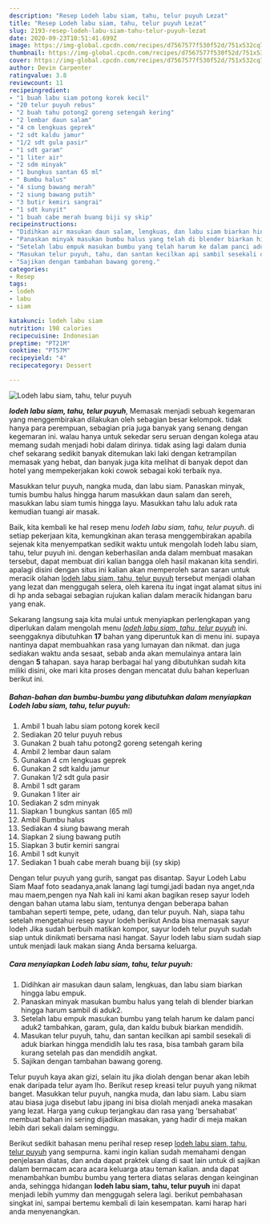 ```yaml
---
description: "Resep Lodeh labu siam, tahu, telur puyuh Lezat"
title: "Resep Lodeh labu siam, tahu, telur puyuh Lezat"
slug: 2193-resep-lodeh-labu-siam-tahu-telur-puyuh-lezat
date: 2020-09-23T10:51:41.699Z
image: https://img-global.cpcdn.com/recipes/d7567577f530f52d/751x532cq70/lodeh-labu-siam-tahu-telur-puyuh-foto-resep-utama.jpg
thumbnail: https://img-global.cpcdn.com/recipes/d7567577f530f52d/751x532cq70/lodeh-labu-siam-tahu-telur-puyuh-foto-resep-utama.jpg
cover: https://img-global.cpcdn.com/recipes/d7567577f530f52d/751x532cq70/lodeh-labu-siam-tahu-telur-puyuh-foto-resep-utama.jpg
author: Devin Carpenter
ratingvalue: 3.8
reviewcount: 11
recipeingredient:
- "1 buah labu siam potong korek kecil"
- "20 telur puyuh rebus"
- "2 buah tahu potong2 goreng setengah kering"
- "2 lembar daun salam"
- "4 cm lengkuas geprek"
- "2 sdt kaldu jamur"
- "1/2 sdt gula pasir"
- "1 sdt garam"
- "1 liter air"
- "2 sdm minyak"
- "1 bungkus santan 65 ml"
- " Bumbu halus"
- "4 siung bawang merah"
- "2 siung bawang putih"
- "3 butir kemiri sangrai"
- "1 sdt kunyit"
- "1 buah cabe merah buang biji sy skip"
recipeinstructions:
- "Didihkan air masukan daun salam, lengkuas, dan labu siam biarkan hingga labu empuk."
- "Panaskan minyak masukan bumbu halus yang telah di blender biarkan hingga harum sambil di aduk2."
- "Setelah labu empuk masukan bumbu yang telah harum ke dalam panci aduk2 tambahkan, garam, gula, dan kaldu bubuk biarkan mendidih."
- "Masukan telur puyuh, tahu, dan santan kecilkan api sambil sesekali di aduk biarkan hingga mendidih lalu tes rasa, bisa tambah garam bila kurang setelah pas dan mendidih angkat."
- "Sajikan dengan tambahan bawang goreng."
categories:
- Resep
tags:
- lodeh
- labu
- siam

katakunci: lodeh labu siam 
nutrition: 198 calories
recipecuisine: Indonesian
preptime: "PT21M"
cooktime: "PT57M"
recipeyield: "4"
recipecategory: Dessert

---
```



![Lodeh labu siam, tahu, telur puyuh](https://img-global.cpcdn.com/recipes/d7567577f530f52d/751x532cq70/lodeh-labu-siam-tahu-telur-puyuh-foto-resep-utama.jpg)

<b><i>lodeh labu siam, tahu, telur puyuh</i></b>, Memasak menjadi sebuah kegemaran yang menggembirakan dilakukan oleh sebagian besar kelompok. tidak hanya para perempuan, sebagian pria juga banyak yang senang dengan kegemaran ini. walau hanya untuk sekedar seru seruan dengan kolega atau memang sudah menjadi hobi dalam dirinya. tidak asing lagi dalam dunia chef sekarang sedikit banyak ditemukan laki laki dengan ketrampilan memasak yang hebat, dan banyak juga kita melihat di banyak depot dan hotel yang mempekerjakan koki cowok sebagai koki terbaik nya.

Masukkan telur puyuh, nangka muda, dan labu siam. Panaskan minyak, tumis bumbu halus hingga harum masukkan daun salam dan sereh, masukkan labu siam tumis hingga layu. Masukkan tahu lalu aduk rata kemudian tuangi air masak.

Baik, kita kembali ke hal resep menu <i>lodeh labu siam, tahu, telur puyuh</i>. di setiap pekerjaan kita, kemungkinan akan terasa menggembirakan apabila sejenak kita menyempatkan sedikit waktu untuk mengolah lodeh labu siam, tahu, telur puyuh ini. dengan keberhasilan anda dalam membuat masakan tersebut, dapat membuat diri kalian bangga oleh hasil makanan kita sendiri. apalagi disini dengan situs ini kalian akan memperoleh saran saran untuk meracik olahan <u>lodeh labu siam, tahu, telur puyuh</u> tersebut menjadi olahan yang lezat dan menggugah selera, oleh karena itu ingat ingat alamat situs ini di hp anda sebagai sebagian rujukan kalian dalam meracik hidangan baru yang enak.


Sekarang langsung saja kita mulai untuk menyiapkan perlengkapan yang diperlukan dalam mengolah menu <u><i>lodeh labu siam, tahu, telur puyuh</i></u> ini. seenggaknya dibutuhkan <b>17</b> bahan yang diperuntuk kan di menu ini. supaya nantinya dapat membuahkan rasa yang lumayan dan nikmat. dan juga sediakan waktu anda sesaat, sebab anda akan memulainya antara lain dengan <b>5</b> tahapan. saya harap berbagai hal yang dibutuhkan sudah kita miliki disini, oke mari kita proses dengan mencatat dulu bahan keperluan berikut ini.

<!--inarticleads1-->

##### Bahan-bahan dan bumbu-bumbu yang dibutuhkan dalam menyiapkan Lodeh labu siam, tahu, telur puyuh:

1. Ambil 1 buah labu siam potong korek kecil
1. Sediakan 20 telur puyuh rebus
1. Gunakan 2 buah tahu potong2 goreng setengah kering
1. Ambil 2 lembar daun salam
1. Gunakan 4 cm lengkuas geprek
1. Gunakan 2 sdt kaldu jamur
1. Gunakan 1/2 sdt gula pasir
1. Ambil 1 sdt garam
1. Gunakan 1 liter air
1. Sediakan 2 sdm minyak
1. Siapkan 1 bungkus santan (65 ml)
1. Ambil  Bumbu halus
1. Sediakan 4 siung bawang merah
1. Siapkan 2 siung bawang putih
1. Siapkan 3 butir kemiri sangrai
1. Ambil 1 sdt kunyit
1. Sediakan 1 buah cabe merah buang biji (sy skip)


Dengan telur puyuh yang gurih, sangat pas disantap. Sayur Lodeh Labu Siam Maaf foto seadanya,anak lanang lagi tumgi,jadi badan nya anget,nda mau maem,pengen nya Nah kali ini kami akan bagikan resep sayur lodeh dengan bahan utama labu siam, tentunya dengan beberapa bahan tambahan seperti tempe, pete, udang, dan telur puyuh. Nah, siapa tahu setelah mengetahui resep sayur lodeh berikut Anda bisa memasak sayur lodeh Jika sudah berbuih matikan kompor, sayur lodeh telur puyuh sudah siap untuk dinikmati bersama nasi hangat. Sayur lodeh labu siam sudah siap untuk menjadi lauk makan siang Anda bersama keluarga. 

<!--inarticleads2-->

##### Cara menyiapkan Lodeh labu siam, tahu, telur puyuh:

1. Didihkan air masukan daun salam, lengkuas, dan labu siam biarkan hingga labu empuk.
1. Panaskan minyak masukan bumbu halus yang telah di blender biarkan hingga harum sambil di aduk2.
1. Setelah labu empuk masukan bumbu yang telah harum ke dalam panci aduk2 tambahkan, garam, gula, dan kaldu bubuk biarkan mendidih.
1. Masukan telur puyuh, tahu, dan santan kecilkan api sambil sesekali di aduk biarkan hingga mendidih lalu tes rasa, bisa tambah garam bila kurang setelah pas dan mendidih angkat.
1. Sajikan dengan tambahan bawang goreng.


Telur puyuh kaya akan gizi, selain itu jika diolah dengan benar akan lebih enak daripada telur ayam lho. Berikut resep kreasi telur puyuh yang nikmat banget. Masukkan telur puyuh, nangka muda, dan labu siam. Labu siam atau biasa juga disebut labu jipang ini bisa diolah menjadi aneka masakan yang lezat. Harga yang cukup terjangkau dan rasa yang &#39;bersahabat&#39; membuat bahan ini sering dijadikan masakan, yang hadir di meja makan lebih dari sekali dalam seminggu. 

Berikut sedikit bahasan menu perihal resep resep <u>lodeh labu siam, tahu, telur puyuh</u> yang sempurna. kami ingin kalian sudah memahami dengan penjelasan diatas, dan anda dapat praktek ulang di saat lain untuk di sajikan dalam bermacam acara acara keluarga atau teman kalian. anda dapat menambahkan bumbu bumbu yang tertera diatas selaras dengan keinginan anda, sehingga hidangan <b>lodeh labu siam, tahu, telur puyuh</b> ini dapat menjadi lebih yummy dan menggugah selera lagi. berikut pembahasan singkat ini, sampai bertemu kembali di lain kesempatan. kami harap hari anda menyenangkan.
